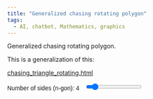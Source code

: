 ```yaml
---
title: "Generalized chasing rotating polygon"
tags:
  - AI, chatbot, Mathematics, graphics
---
```


Generalized chasing rotating polygon.

This is a generalization of this:

[chasing_triangle_rotating.html](/graphics/2024/11/22/chasing_triangle_rotating.html)

<style>
        .controls {
            margin: 10px 0;
            font-family: Arial, sans-serif;
        }
        .controls label {
            margin-right: 10px;
        }
</style>
<div class="controls">
	<label for="ngonRange">Number of sides (n-gon): <span id="ngonValue">4</span></label>
	<input type="range" id="ngonRange" min="3" max="12" value="4">
</div>
<canvas id="polygonCanvas" width="500" height="500"></canvas>
<script>
    const canvas = document.getElementById('polygonCanvas');
    const ctx = canvas.getContext('2d');
    const ngonRange = document.getElementById('ngonRange');
    const ngonValue = document.getElementById('ngonValue');
    
    let ngon = parseInt(ngonRange.value); // Initial number of sides
    
    // Define the gradient color palette from blue to yellow
    const colorPalette = [
        '#0000FF', '#1A33FF', '#3366FF', '#4D99FF', '#66CCFF', '#80FFFF', '#99FFCC', '#B3FF99',
        '#CCFF66', '#E6FF33', '#FFFF00', '#FFCC00', '#FF9933', '#FF6600', '#FF3300', '#FFFF33'
    ];
    
    let colorIndex = 0; // Start with the first color
    
    // Function to draw a polygon and return its edges
    function drawPolygon(points, color) {
        let edges = [];
        ctx.strokeStyle = color;
        ctx.beginPath();
        for (let i = 0; i < points.length; i++) {
            const startPoint = points[i];
            const endPoint = points[(i + 1) % points.length]; // Connect the last point to the first
            ctx.moveTo(startPoint.x, startPoint.y);
            ctx.lineTo(endPoint.x, endPoint.y);
            edges.push([startPoint, endPoint]);
        }
        ctx.stroke();
        return edges;
    }
    
    // Function to calculate the next polygon's points
    function getNextPolygonPoints(previousEdges) {
        let newPoints = [];
    
        // For each edge, calculate a point 1/10th along the line
        for (let i = 0; i < previousEdges.length; i++) {
            const startPoint = previousEdges[i][0];
            const endPoint = previousEdges[i][1];
    
            // Calculate 1/10th point along the line
            const newPoint = {
                x: startPoint.x + (endPoint.x - startPoint.x) * 0.1,
                y: startPoint.y + (endPoint.y - startPoint.y) * 0.1
            };
            newPoints.push(newPoint);
        }
    
        return newPoints;
    }
    
    // Function to create the polygons iteratively with shifting colors
    function createPolygons(initialPoints, iterations) {
        let currentPoints = initialPoints;
        for (let i = 0; i < iterations; i++) {
            const color = colorPalette[(colorIndex + i) % colorPalette.length]; // Shift color by index
            const edges = drawPolygon(currentPoints, color);
            currentPoints = getNextPolygonPoints(edges); // Calculate the next polygon's points
        }
    }
    
    // Function to generate points for the initial polygon
    function generatePolygonPoints(sides, centerX, centerY, radius) {
        const points = [];
        for (let i = 0; i < sides; i++) {
            const angle = (2 * Math.PI / sides) * i - Math.PI / 2; // Starting from the top
            points.push({
                x: centerX + radius * Math.cos(angle),
                y: centerY + radius * Math.sin(angle)
            });
        }
        return points;
    }
    
    // Function to animate the polygons
    function animatePolygons() {
        ctx.clearRect(0, 0, canvas.width, canvas.height); // Clear canvas before each frame
        const initialPolygon = generatePolygonPoints(ngon, canvas.width / 2, canvas.height / 2, 150);
        createPolygons(initialPolygon, 40);
        colorIndex = (colorIndex + 1) % colorPalette.length; // Shift color index
        setTimeout(animatePolygons, 50); // Request next frame
    }
    
    // Event listener for the range input to update ngon value dynamically
    ngonRange.addEventListener('input', () => {
        ngon = parseInt(ngonRange.value);
        ngonValue.textContent = ngon; // Update the displayed value
    });
    
    // Start the animation
    animatePolygons();
</script>
